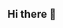 ## Hi there 👋

<!--
**LongIT2007/LongIT2007** is a ✨ _special_ ✨ repository because its `README.md` (this file) appears on your GitHub profile.
http://github-profile-summary-cards.vercel.app/api/cards/stats?username=LongIT2007&theme=algolia
Here are some ideas to get you started:

- 🔭 I’m currently working on ...
- 🌱 I’m currently learning ...
- 👯 I’m looking to collaborate on ...
- 🤔 I’m looking for help with ...
- 💬 Ask me about ...
- 📫 How to reach me: ...
- 😄 Pronouns: ...
- ⚡ Fun fact: ...
-->

